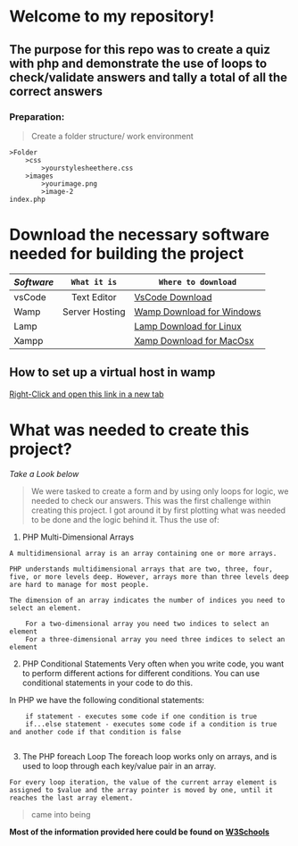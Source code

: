 # Welcome to my repository!

## The purpose for this repo was to create a quiz with php and demonstrate the use of loops to check/validate answers and tally a total of all the correct answers

### Preparation:

>Create a folder structure/ work environment

```
>Folder
    >css
        >yourstylesheethere.css
    >images
        >yourimage.png
        >image-2
index.php
```
# Download the necessary software needed for building the project

|*Software*| `What it is` | `Where to download`|
|--------|:----------:|------------------|
|vsCode  |Text Editor |<a href="https://code.visualstudio.com/download">VsCode Download</a>|
|Wamp    |Server Hosting|<a href="www.wampserver.com/en/">Wamp Download for Windows</a>|
|Lamp    |        |<a href="https://bitnami.com/stack/lamp/installer">Lamp Download for Linux</a>|
|Xampp   |        |<a href="https://www.apachefriends.org/download.html">Xamp Download for MacOsx</a>|


## How to set up a virtual host in wamp

<a href="https://gist.github.com/bramus/4f79972b1927ffb9b1f8">Right-Click and open this link in a new tab</a>

# What was needed to create this project?

*Take a Look below*

> We were tasked to create a form and by using only loops for logic, we needed to check our answers. This was the first challenge within creating this project. I got around it by first plotting what was needed to be done and the logic behind it. Thus the use of:


1. PHP Multi-Dimensional Arrays

```
A multidimensional array is an array containing one or more arrays.

PHP understands multidimensional arrays that are two, three, four, five, or more levels deep. However, arrays more than three levels deep are hard to manage for most people.

The dimension of an array indicates the number of indices you need to select an element.

    For a two-dimensional array you need two indices to select an element
    For a three-dimensional array you need three indices to select an element

```

2. PHP Conditional Statements
Very often when you write code, you want to perform different actions for different conditions. You can use conditional statements in your code to do this.

In PHP we have the following conditional statements:

```
    if statement - executes some code if one condition is true
    if...else statement - executes some code if a condition is true and another code if that condition is false
    
```
3. The PHP foreach Loop
The foreach loop works only on arrays, and is used to loop through each key/value pair in an array.

```
For every loop iteration, the value of the current array element is assigned to $value and the array pointer is moved by one, until it reaches the last array element.

```


> came into being



__Most of the information provided here could be found on <a href="https://www.w3schools.com/php/" target="_blank">W3Schools</a>__